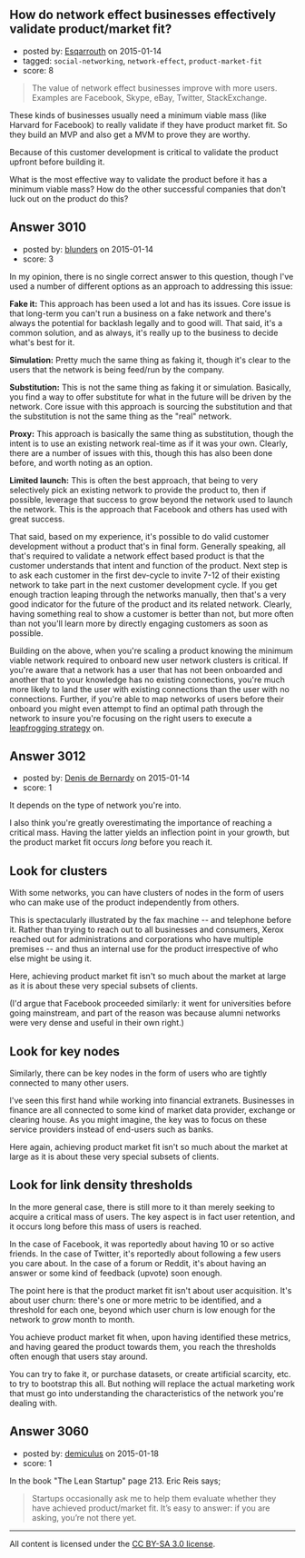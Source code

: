 ## How do network effect businesses effectively validate product/market fit?

- posted by: [Esqarrouth](https://stackexchange.com/users/3055586/esqarrouth) on 2015-01-14
- tagged: `social-networking`, `network-effect`, `product-market-fit`
- score: 8

> The value of network effect businesses improve with more users. Examples
> are Facebook, Skype, eBay, Twitter, StackExchange.

These kinds of businesses usually need a minimum viable mass (like Harvard for Facebook) to really validate if they have product market fit. So they build an MVP and also get a MVM to prove they are worthy.

Because of this customer development is critical to validate the product upfront before building it. 

What is the most effective way to validate the product before it has a minimum viable mass? How do the other successful companies that don't luck out on the product do this?


## Answer 3010

- posted by: [blunders](https://stackexchange.com/users/216182/blunders) on 2015-01-14
- score: 3

<p>In my opinion, there is no single correct answer to this question, though I've used a number of different options as an approach to addressing this issue:</p>

<p><strong>Fake it:</strong> This approach has been used a lot and has its issues. Core issue is that long-term you can't run a business on a fake network and there's always the potential for backlash legally and to good will. That said, it's a common solution, and as always, it's really up to the business to decide what's best for it.</p>

<p><strong>Simulation:</strong> Pretty much the same thing as faking it, though it's clear to the users that the network is being feed/run by the company.</p>

<p><strong>Substitution:</strong> This is not the same thing as faking it or simulation. Basically, you find a way to offer substitute for what in the future will be driven by the network. Core issue with this approach is sourcing the substitution and that the substitution is not the same thing as the "real" network.</p>

<p><strong>Proxy:</strong> This approach is basically the same thing as substitution, though the intent is to use an existing network real-time as if it was your own. Clearly, there are a number of issues with this, though this has also been done before, and worth noting as an option.</p>

<p><strong>Limited launch:</strong> This is often the best approach, that being to very selectively pick an existing network to provide the product to, then if possible, leverage that success to grow beyond the network used to launch the network. This is the approach that Facebook and others has used with great success.</p>

<p>That said, based on my experience, it's possible to do valid customer development without a product that's in final form. Generally speaking, all that's required to validate a network effect based product is that the customer understands that intent and function of the product.  Next step is to ask each customer in the first dev-cycle to invite 7-12 of their existing network to take part in the next customer development cycle.  If you get enough traction leaping through the networks manually, then that's a very good indicator for the future of the product and its related network. Clearly, having something real to show a customer is better than not, but more often than not you'll learn more by directly engaging customers as soon as possible. </p>

<p>Building on the above, when you're scaling a product knowing the minimum viable network required to onboard new user network clusters is critical. If you're aware that a network has a user that has not been onboarded and another that to your knowledge has no existing connections, you're much more likely to land the user with existing connections than the user with no connections. Further, if you're able to map networks of users before their onboard you might even attempt to find an optimal path through the network to insure you're focusing on the right users to execute a <a href="http://en.wikipedia.org/wiki/Leapfrogging_%28strategy%29" rel="nofollow">leapfrogging strategy</a> on.</p>



## Answer 3012

- posted by: [Denis de Bernardy](https://stackexchange.com/users/182468/denis-de-bernardy) on 2015-01-14
- score: 1

It depends on the type of network you're into.

I also think you're greatly overestimating the importance of reaching a critical mass. Having the latter yields an inflection point in your growth, but the product market fit occurs *long* before you reach it.

## Look for clusters

With some networks, you can have clusters of nodes in the form of users who can make use of the product independently from others.

This is spectacularly illustrated by the fax machine -- and telephone before it. Rather than trying to reach out to all businesses and consumers, Xerox reached out for administrations and corporations who have multiple premises -- and thus an internal use for the product irrespective of who else might be using it.

Here, achieving product market fit isn't so much about the market at large as it is about these very special subsets of clients.

(I'd argue that Facebook proceeded similarly: it went for universities before going mainstream, and part of the reason was because alumni networks were very dense and useful in their own right.)


## Look for key nodes

Similarly, there can be key nodes in the form of users who are tightly connected to many other users.

I've seen this first hand while working into financial extranets. Businesses in finance are all connected to some kind of market data provider, exchange or clearing house. As you might imagine, the key was to focus on these service providers instead of end-users such as banks.

Here again, achieving product market fit isn't so much about the market at large as it is about these very special subsets of clients.


## Look for link density thresholds

In the more general case, there is still more to it than merely seeking to acquire a critical mass of users. The key aspect is in fact user retention, and it occurs long before this mass of users is reached.

In the case of Facebook, it was reportedly about having 10 or so active friends. In the case of Twitter, it's reportedly about following a few users you care about. In the case of a forum or Reddit, it's about having an answer or some kind of feedback (upvote) soon enough.

The point here is that the product market fit isn't about user acquisition. It's about user churn: there's one or more metric to be identified, and a threshold for each one, beyond which user churn is low enough for the network to *grow* month to month.

You achieve product market fit when, upon having identified these metrics, and having geared the product towards them, you reach the thresholds often enough that users stay around.

You can try to fake it, or purchase datasets, or create artificial scarcity, etc. to try to bootstrap this all. But nothing will replace the actual marketing work that must go into understanding the characteristics of the network you're dealing with.


## Answer 3060

- posted by: [demiculus](https://stackexchange.com/users/5264485/demiculus) on 2015-01-18
- score: 1

In the book "The Lean Startup" page 213. Eric Reis says;

> Startups occasionally ask me to help them evaluate whether they
have achieved product/market fit. It’s easy to answer: if you are
asking, you’re not there yet.



---

All content is licensed under the [CC BY-SA 3.0 license](https://creativecommons.org/licenses/by-sa/3.0/).
